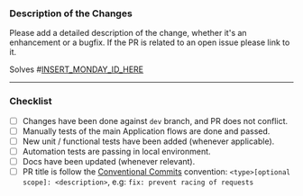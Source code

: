 ### Description of the Changes

Please add a detailed description of the change, whether it's an enhancement or a bugfix.
If the PR is related to an open issue please link to it.

Solves #[INSERT_MONDAY_ID_HERE](INSERT_MONDAY_URL_HERE)

---

### Checklist

- [ ] Changes have been done against `dev` branch, and PR does not conflict.
- [ ] Manually tests of the main Application flows are done and passed.
- [ ] New unit / functional tests have been added (whenever applicable).
- [ ] Automation tests are passing in local environment.
- [ ] Docs have been updated (whenever relevant).
- [ ] PR title is follow the [Conventional Commits](https://www.conventionalcommits.org/) convention: `<type>[optional scope]: <description>`, e.g: `fix: prevent racing of requests`
